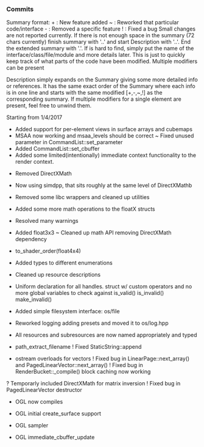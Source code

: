 ### Commits
Summary format:
+<name> : New feature added
~<name> : Reworked that particular code/interface
-<name> : Removed a specific feature
!<name> : Fixed a bug
Small changes are not reported currently. If there is not enough space in the summary
(72 chars currently) finish summary with '..' and start Description with '..'. 
End the extended summary with '.'. If <name> is hard to find, simply put the name
of the interface/class/file/module and more details later. This is just to quickly
keep track of what parts of the code have been modified. Multiple modifiers can be 
present

Description simply expands on the Summary giving some more detailed info or references.
It has the same exact order of the Summary where each info is in one line and starts
with the same modified [+,-,~,!] as the corresponding summary. If multiple modifiers 
for a single element are present, feel free to unwind them.

Starting from 1/4/2017

+ Added support for per-element views in surface arrays and cubemaps
+ MSAA now working and msaa_levels should be correct
~ Fixed unused parameter in CommandList::set_parameter
+ Added CommandList::set_cbuffer
+ Added some limited(intentionally) immediate context functionality to the render context.
- Removed DirectXMath 
+ Now using simdpp, that sits roughly at the same level of DirectXMathb 
- Removed some libc wrappers and cleaned up utilities

+ Added some more math operations to the floatX structs
- Resolved many warnings
+ Added float3x3 
~ Cleaned up math API removing DirectXMath dependency
+ to_shader_order(float4x4)
+ Added types to different enumerations
+ Cleaned up resource descriptions
+ Uniform declaration for all handles. struct w/ custom operators and no more global variables to check against is_valid() is_invalid() make_invalid()
+ Added simple filesystem interface: os/file
+ Reworked logging adding presets and moved it to os/log.hpp

+ All resources and subresources are now named appropriately and typed
+ path_extract_filename
! Fixed StaticString::append

+ ostream overloads for vectors
! Fixed bug in LinearPage::next_array() and PagedLinearVector::next_array()
! Fixed bug in RenderBucket::_compile() block caching now working

? Temporarly included DirectXMath for matrix inversion
! Fixed bug in PagedLinearVector destructor

+ OGL now compiles
+ OGL initial create_surface support

+ OGL sampler
+ OGL immediate_cbuffer_update